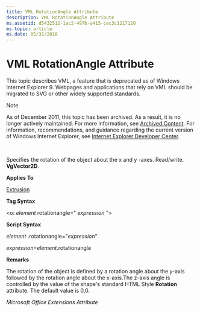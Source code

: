 ```yaml
---
title: VML RotationAngle Attribute
description: VML RotationAngle Attribute
ms.assetid: d5432512-1ac2-497b-a415-cec3c1217120
ms.topic: article
ms.date: 05/31/2018
---
```


# VML RotationAngle Attribute

This topic describes VML, a feature that is deprecated as of Windows Internet Explorer 9. Webpages and applications that rely on VML should be migrated to SVG or other widely supported standards.

> [!Note]  
> As of December 2011, this topic has been archived. As a result, it is no longer actively maintained. For more information, see [Archived Content](https://docs.microsoft.com/previous-versions/windows/internet-explorer/ie-developer/). For information, recommendations, and guidance regarding the current version of Windows Internet Explorer, see [Internet Explorer Developer Center](https://msdn.microsoft.com/ie/).

 

Specifies the rotation of the object about the x and y -axes. Read/write. **VgVector2D**.

**Applies To**

[Extrusion](msdn-online-vml-extrusion-element.md)

**Tag Syntax**

<o: *element* rotationangle=" *expression* ">

**Script Syntax**

*element* .rotationangle="*expression*"

*expression*=*element*.rotationangle

**Remarks**

The rotation of the object is defined by a rotation angle about the y-axis followed by the rotation angle about the x-axis.The z-axis angle is controlled by the value of the shape's standard HTML Style **Rotation** attribute. The default value is 0,0.

*Microsoft Office Extensions Attribute*

 

 




